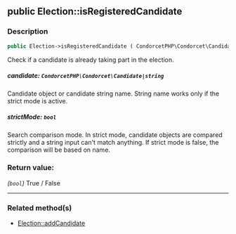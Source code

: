 ## public Election::isRegisteredCandidate

### Description    

```php
public Election->isRegisteredCandidate ( CondorcetPHP\Condorcet\Candidate|string candidate [, bool strictMode = true] ): bool
```

Check if a candidate is already taking part in the election.
    

##### **candidate:** *```CondorcetPHP\Condorcet\Candidate|string```*   
Candidate object or candidate string name. String name works only if the strict mode is active.    


##### **strictMode:** *```bool```*   
Search comparison mode. In strict mode, candidate objects are compared strictly and a string input can't match anything.
If strict mode is false, the comparison will be based on name.    


### Return value:   

*(```bool```)* True / False


---------------------------------------

### Related method(s)      

* [Election::addCandidate](../Election%20Class/public%20Election--addCandidate.md)    

